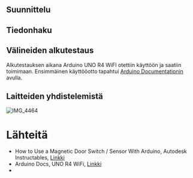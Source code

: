 
## Suunnittelu



## Tiedonhaku



## Välineiden alkutestaus
Alkutestauksen aikana Arduino UNO R4 WiFI otettiin käyttöön ja saatiin toimimaan. Ensimmäinen käyttööotto tapahtui [Arduino Documentationin](https://docs.arduino.cc/hardware/uno-r4-wifi/?_gl=1*18rlor6*_up*MQ..*_ga*NDgzNjE1MDEzLjE3NDQ2MTY5MTY.*_ga_NEXN8H46L5*MTc0NDYxNjkxNC4xLjEuMTc0NDYxNjkyMC4wLjAuODQ0MzMyNDQ0) avulla. 

## Laitteiden yhdistelemistä

 ![IMG_4464](https://github.com/user-attachments/assets/b6f1db29-bde3-46e6-8126-7cd604c5bd14)





# Lähteitä

- How to Use a Magnetic Door Switch / Sensor With Arduino, Autodesk Instructables, [Linkki](https://www.instructables.com/How-to-Use-a-Magnetic-Door-Switch-Sensor-With-Ardu/)
- Arduino Docs, UNO R4 WiFi, [Linkki](https://docs.arduino.cc/hardware/uno-r4-wifi/?_gl=1*18rlor6*_up*MQ..*_ga*NDgzNjE1MDEzLjE3NDQ2MTY5MTY.*_ga_NEXN8H46L5*MTc0NDYxNjkxNC4xLjEuMTc0NDYxNjkyMC4wLjAuODQ0MzMyNDQ0)
- 
